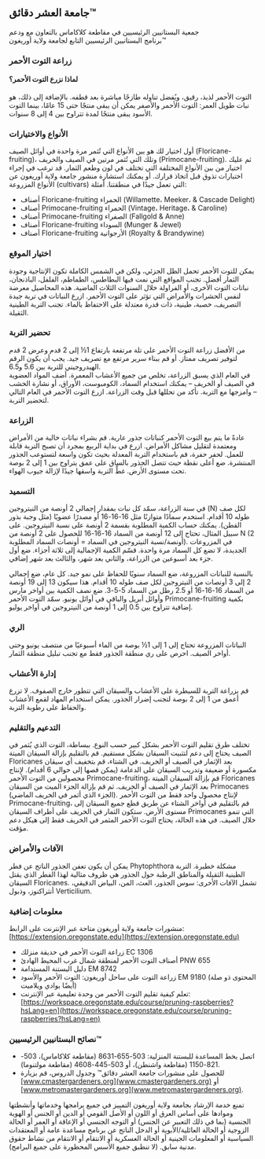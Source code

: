 ## جامعة العشر دقائق™  
جمعية البستانيين الرئيسيين في مقاطعة كلاكاماس بالتعاون مع ودعم  
برنامج البستانيين الرئيسيين التابع لجامعة ولاية أوريغون™

### زراعة التوت الأحمر

#### لماذا نزرع التوت الأحمر؟  
التوت الأحمر لذيذ، رقيق، ويُفضل تناوله طازجًا مباشرة بعد قطفه. بالإضافة إلى ذلك، هو نبات طويل العمر: التوت الأحمر والأصفر يمكن أن يبقى منتجًا حتى 15 عامًا، بينما التوت الأسود يبقى منتجًا لمدة تتراوح بين 4 إلى 8 سنوات.

### الأنواع والاختيارات  
أول اختيار لك هو بين الأنواع التي تُثمر مرة واحدة في أوائل الصيف (Floricane-fruiting)، وتلك التي تُثمر مرتين في الصيف والخريف (Primocane-fruiting). ثم عليك اختيار من بين الأنواع المختلفة التي تختلف في لون وطعم الثمار. قد ترغب في إجراء اختبارات تذوق قبل اتخاذ قرارك. أو يمكنك استشارة منشور جامعة ولاية أوريغون عن الأنواع المزروعة (cultivars) التي تعمل جيدًا في منطقتنا. أمثلة:  
- أصناف Floricane-fruiting الحمراء (Willamette، Meeker، & Cascade Delight)  
- أصناف Primocane-fruiting الحمراء (Vintage، Heritage، & Caroline)  
- أصناف Primocane-fruiting الصفراء (Fallgold & Anne)  
- أصناف Floricane-fruiting السوداء (Munger & Jewel)  
- أصناف Floricane-fruiting الأرجوانية (Royalty & Brandywine)  

### اختيار الموقع  
يمكن للتوت الأحمر تحمل الظل الجزئي، ولكن في الشمس الكاملة تكون الإنتاجية وجودة الثمار أفضل. تجنب المواقع التي نمت فيها البطاطس، الطماطم، الفلفل، الباذنجان، نباتات التوت الأخرى، أو الفراولة خلال السنوات الثلاث الماضية. هذه المحاصيل معرضة لنفس الحشرات والأمراض التي تؤثر على التوت الأحمر. ازرع النباتات في تربة جيدة التصريف، خصبة، طينية، ذات قدرة معتدلة على الاحتفاظ بالماء. تجنب التربة الطينية الثقيلة.

### تحضير التربة  
من الأفضل زراعة التوت الأحمر على تلة مرتفعة بارتفاع 1½ إلى 2 قدم وعرض 2 قدم لتوفير تصريف ممتاز. أو قم ببناء سرير مرتفع مع تصريف جيد. يجب أن يكون الرقم الهيدروجيني للتربة بين 5.6 و6.5.  
في العام الذي يسبق الزراعة، تخلص من جميع الأعشاب المعمرة. أضف المواد العضوية في الصيف أو الخريف – يمكنك استخدام السماد، الكومبوست، الأوراق، أو نشارة الخشب – وامزجها مع التربة. تأكد من تحللها قبل وقت الزراعة. ازرع التوت الأحمر في العام التالي لتحضير التربة.

### الزراعة  
عادةً ما يتم بيع التوت الأحمر كنباتات جذور عارية. قم بشراء نباتات خالية من الأمراض ومعتمدة لتقليل مشاكل الأمراض. ازرع في بداية الربيع بمجرد أن تصبح التربة قابلة للعمل. لحفر حفرة، قم باستخدام التربة المعدلة بحيث تكون واسعة لتستوعب الجذور المنتشرة. ضع أعلى نقطة حيث تتصل الجذور بالساق على عمق يتراوح بين 1 إلى 2 بوصة تحت مستوى الأرض. غطِّ التربة واسقها جيدًا لإزالة جيوب الهواء.

### التسميد  
في سنة الزراعة، سمّد كل نبات بمقدار إجمالي 2 أونصة من النيتروجين (N) لكل صف طوله 10 أقدام. استخدم سمادًا متوازنًا مثل 16-16-16 أو مصدرًا عضويًا (مثل وجبة بذور القطن). يمكنك حساب الكمية المطلوبة بقسمة 2 أونصة على نسبة النيتروجين. على سبيل المثال، تحتاج إلى 12 أونصة من السماد 16-16-16 للحصول على 2 أونصة من N (2 أونصة/نسبة النيتروجين في السماد = أونصات السماد المطلوبة). في المزروعات الجديدة، لا تضع كل السماد مرة واحدة. قسّم الكمية الإجمالية إلى ثلاثة أجزاء. ضع أول جزء بعد أسبوعين من الزراعة، والثاني بعد شهر، والثالث بعد شهر إضافي.

بالنسبة للنباتات المزروعة، ضع السماد سنويًا للحفاظ على نمو جيد. كل عام، ضع إجمالي 2 إلى 3 أونصات من النيتروجين لكل صف طوله 10 أقدام. هذا سيكون 13 إلى 19 أونصة من السماد 16-16-16 أو 2.5 رطل من السماد 5-5-3. ضع نصف الكمية بين أواخر مارس وأوائل أبريل والباقي في أوائل يونيو. سمّد التوت الأحمر Primocane-fruiting بكمية إضافية تتراوح بين 0.5 إلى 1 أونصة من النيتروجين في أواخر يوليو.

### الري  
النباتات المزروعة تحتاج إلى 1 إلى 1½ بوصة من الماء أسبوعيًا من منتصف يونيو وحتى أواخر الصيف. احرص على ري منطقة الجذور فقط مع تجنب تبليل منطقة الثمار.

### إدارة الأعشاب  
قم بزراعة التربة للسيطرة على الأعشاب والسيقان التي تتطور خارج الصفوف. لا تزرع أعمق من 1 إلى 2 بوصة لتجنب إضرار الجذور. يمكن استخدام المهاد لقمع الأعشاب والحفاظ على رطوبة التربة.

### التدعيم والتقليم  
تختلف طرق تقليم التوت الأحمر بشكل كبير حسب النوع. ببساطة، التوت الذي يُثمر في الصيف يحتاج إلى دعم لتثبيت السيقان بشكل مستقيم. قم بالتقليم بإزالة السيقان الميتة Floricanes بعد الإثمار في الصيف أو الخريف. في الشتاء، قم بتخفيف أي سيقان مكسورة أو ضعيفة وتدريب السيقان على الدعامة (يمكن قصها إلى حوالي 6 أقدام). لإنتاج محصولين من التوت الأحمر Primocane-fruiting، قم بإزالة السيقان الميتة Floricanes بعد الإثمار في الصيف أو الخريف. ثم قم بإزالة الجزء الميت من السيقان Primocanes (الجزء الذي أثمر في الخريف الماضي). لإنتاج محصول واحد فقط من التوت الأحمر Primocane-fruiting، قم بالتقليم في أواخر الشتاء عن طريق قطع جميع السيقان إلى مستوى الأرض. ستكون الثمار في الخريف على أطراف السيقان Primocanes التي تنمو خلال الصيف. في هذه الحالة، يحتاج التوت الأحمر المثمر في الخريف فقط إلى هيكل دعم مؤقت.

### الآفات والأمراض  
يمكن أن يكون تعفن الجذور الناتج عن فطر Phytophthora مشكلة خطيرة. التربة الطينية الثقيلة والمناطق الرطبة حول الجذور هي ظروف مثالية لهذا الفطر الذي يقتل السيقان Floricanes. تشمل الآفات الأخرى: سوس الجذور، العث، المن، البياض الدقيقي، أنثراكنوز، وذبول Verticilium.

### معلومات إضافية  
منشورات جامعة ولاية أوريغون متاحة عبر الإنترنت على الرابط:  
[https://extension.oregonstate.edu](https://extension.oregonstate.edu)  
- زراعة التوت الأحمر في حديقة منزلك EC 1306  
- أصناف التوت الأحمر لمنطقة شمال غرب المحيط الهادئ PNW 655  
- دليل البستنة المستدامة EM 8742  
- زراعة التوت على ساحل أوريغون: التوت الأحمر والأسود EM 9180 (المحتوى ذو صلة أيضًا بوادي ويلاميت)  
- تعلم كيفية تقليم التوت الأحمر من وحدة تعليمية عبر الإنترنت:  
[https://workspace.oregonstate.edu/course/pruning-raspberries?hsLang=en](https://workspace.oregonstate.edu/course/pruning-raspberries?hsLang=en)

### نصائح البستانيين الرئيسيين™  
- اتصل بخط المساعدة للبستنة المنزلية: 503-655-8631 (مقاطعة كلاكاماس)، 503-821-1150 (مقاطعة واشنطن)، أو 503-445-4608 (مقاطعة مولتنوما).  
- للحصول على منشورات جامعة العشر دقائق™ وجدول الدروس، قم بزيارة [www.cmastergardeners.org](www.cmastergardeners.org) أو [www.metromastergardeners.org](www.metromastergardeners.org).

تمنع خدمة الإرشاد بجامعة ولاية أوريغون التمييز في جميع برامجها وخدماتها وأنشطتها وموادها على أساس العرق أو اللون أو الأصل القومي أو الدين أو الجنس أو الهوية الجنسية (بما في ذلك التعبير عن الجنس) أو التوجه الجنسي أو الإعاقة أو العمر أو الحالة الزوجية أو الحالة العائلية/الأبوية أو الدخل الناتج عن برنامج مساعدة عامة أو المعتقدات السياسية أو المعلومات الجينية أو الحالة العسكرية أو الانتقام أو الانتقام من نشاط حقوق مدنية سابق. (لا تنطبق جميع الأسس المحظورة على جميع البرامج).